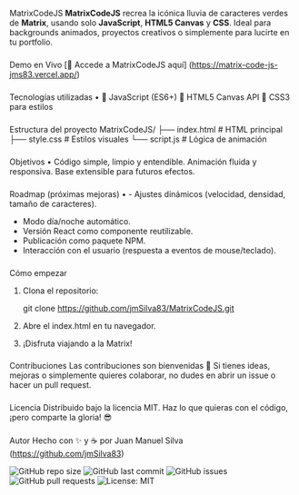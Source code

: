 MatrixCodeJS
**MatrixCodeJS** recrea la icónica lluvia de caracteres verdes de **Matrix**, usando solo **JavaScript**, **HTML5 Canvas** y **CSS**. Ideal para backgrounds animados, proyectos creativos o simplemente para lucirte en tu portfolio.

###
Demo en Vivo
[🔗 Accede a MatrixCodeJS aquí] (https://matrix-code-js-jms83.vercel.app/)

###
Tecnologías utilizadas
•	🚀 JavaScript (ES6+)
🎨 HTML5 Canvas API
💅 CSS3 para estilos

###
Estructura del proyecto
MatrixCodeJS/
├── index.html         # HTML principal
├── style.css          # Estilos visuales
└── script.js          # Lógica de animación

###
Objetivos
•	Código simple, limpio y entendible.
Animación fluida y responsiva.
Base extensible para futuros efectos.

###
Roadmap (próximas mejoras)
•	- Ajustes dinámicos (velocidad, densidad, tamaño de caracteres).
- Modo día/noche automático.
- Versión React como componente reutilizable.
- Publicación como paquete NPM.
- Interacción con el usuario (respuesta a eventos de mouse/teclado).

###
Cómo empezar
1. Clona el repositorio:

    git clone https://github.com/jmSilva83/MatrixCodeJS.git

2. Abre el index.html en tu navegador.

3. ¡Disfruta viajando a la Matrix!

###
Contribuciones
Las contribuciones son bienvenidas 🚀
Si tienes ideas, mejoras o simplemente quieres colaborar, no dudes en abrir un issue o hacer un pull request.

###
Licencia
Distribuido bajo la licencia MIT.
Haz lo que quieras con el código, ¡pero comparte la gloria! 😎

###
Autor
Hecho con ✨ y ☕ por Juan Manuel Silva (https://github.com/jmSilva83)

![GitHub repo size](https://img.shields.io/github/repo-size/jmSilva83/MatrixCodeJS?color=green)
![GitHub last commit](https://img.shields.io/github/last-commit/jmSilva83/MatrixCodeJS)
![GitHub issues](https://img.shields.io/github/issues/jmSilva83/MatrixCodeJS)
![GitHub pull requests](https://img.shields.io/github/issues-pr/jmSilva83/MatrixCodeJS)
![License: MIT](https://img.shields.io/badge/License-MIT-yellow.svg)
